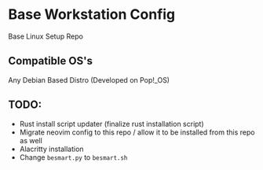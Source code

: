 # Base Workstation Config
Base Linux Setup Repo

## Compatible OS's
Any Debian Based Distro (Developed on Pop!_OS)

## TODO:
- Rust install script updater (finalize rust installation script)
- Migrate neovim config to this repo / allow it to be installed from this repo as well
- Alacritty installation
- Change `besmart.py` to `besmart.sh`
